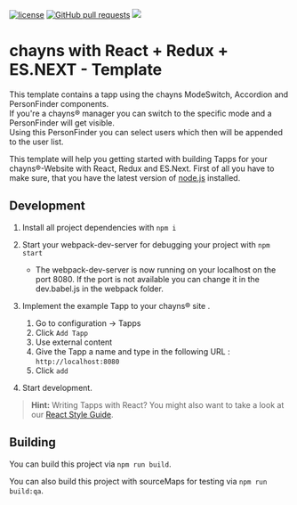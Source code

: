 [![license](https://img.shields.io/github/license/TobitSoftware/chayns-template-esnext-react-redux.svg)]() [![GitHub pull requests](https://img.shields.io/github/issues-pr/TobitSoftware/chayns-template-esnext-react-redux.svg)]() [![](https://img.shields.io/github/issues-pr-closed-raw/TobitSoftware/chayns-template-esnext-react-redux.svg)]()

chayns with React + Redux + ES.NEXT - Template
===================
This template contains a tapp using the chayns ModeSwitch, Accordion and PersonFinder components.  
If you're a chayns® manager you can switch to the specific mode and a PersonFinder will get visible.  
Using this PersonFinder you can select users which then will be appended to the user list.

This template will help you getting started with building Tapps for your chayns®-Website with React, Redux and ES.Next. First of all you have to make sure, that you have the latest version of [node.js][1] installed.

Development
-------------
1. Install all project dependencies with  `npm i`
2. Start your webpack-dev-server for debugging your project with `npm start`
    * The webpack-dev-server is now running on your localhost on the port 8080. If the port is not available you can change it in the dev.babel.js in the webpack folder.

3. Implement the example Tapp to your chayns® site .
    1. Go to configuration -> Tapps
    2. Click `Add Tapp`
    3. Use external content
    4. Give the Tapp a name and type in the following URL : `http://localhost:8080`
    5. Click `add`
4. Start development.

> **Hint:** Writing Tapps with React? You might also want to take a look at our [React Style Guide][2].

Building
---------
You can build this project via `npm run build`.

You can also build this project with sourceMaps for testing via `npm run build:qa`.


 [1]: https://nodejs.org/en/
 [2]: https://github.com/TobitSoftware/chayns-guides/blob/master/TobitReactJsxStyleGuide.md
